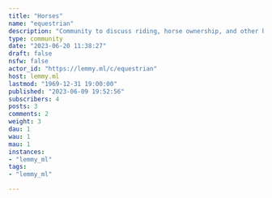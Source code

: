 ```yaml
---
title: "Horses" 
name: "equestrian"
description: "Community to discuss riding, horse ownership, and other horse-related things."
type: community
date: "2023-06-20 11:38:27"
draft: false
nsfw: false
actor_id: "https://lemmy.ml/c/equestrian"
host: lemmy.ml
lastmod: "1969-12-31 19:00:00"
published: "2023-06-09 19:52:56"
subscribers: 4
posts: 3
comments: 2
weight: 3
dau: 1
wau: 1
mau: 1
instances:
- "lemmy_ml"
tags: 
- "lemmy_ml"

---
```

